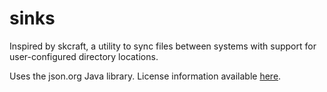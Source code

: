 # sinks

Inspired by skcraft, a utility to sync files between systems with support for user-configured directory locations.

Uses the json.org Java library. License information available [here](http://json.org/license.html).
